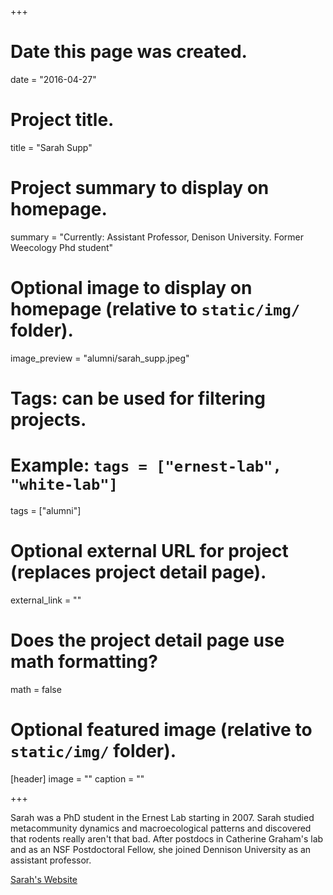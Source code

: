 +++
# Date this page was created.
date = "2016-04-27"

# Project title.
title = "Sarah Supp"

# Project summary to display on homepage.
summary = "Currently: Assistant Professor, Denison University. Former Weecology Phd student"

# Optional image to display on homepage (relative to `static/img/` folder).
image_preview = "alumni/sarah_supp.jpeg"

# Tags: can be used for filtering projects.
# Example: `tags = ["ernest-lab", "white-lab"]`
tags = ["alumni"]

# Optional external URL for project (replaces project detail page).
external_link = ""

# Does the project detail page use math formatting?
math = false

# Optional featured image (relative to `static/img/` folder).
[header]
image = ""
caption = ""

+++

Sarah was a PhD student in the Ernest Lab starting in 2007. Sarah studied metacommunity dynamics and macroecological patterns and discovered that rodents really aren't that bad. After postdocs in Catherine Graham's lab and as an NSF Postdoctoral Fellow, she joined Dennison University as an assistant professor.

[Sarah's Website](https://sarahsupp.org/)